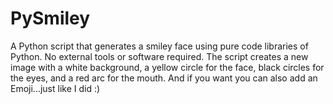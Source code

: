 # PySmiley
A Python script that generates a smiley face using pure code libraries of Python. No external tools or software required. The script creates a new image with a white background, a yellow circle for the face, black circles for the eyes, and a red arc for the mouth.
And if you want you can also add an Emoji...just like I did :)
